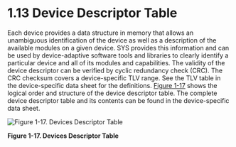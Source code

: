 # 1.13 Device Descriptor Table

Each device provides a data structure in memory that allows an unambiguous identification of the device as well as a
description of the available modules on a given device. SYS provides this information and can be used by
device-adaptive software tools and libraries to clearly identify a particular device and all of its modules and
capabilities. The validity of the device descriptor can be verified by cyclic redundancy check (CRC). The CRC checksum
covers a device-specific TLV range. See the TLV table in the device-specific data sheet for the definitions.
[Figure 1-17](#figure-1-17) shows the logical order and structure of the device descriptor table. The complete device
descriptor table and its contents can be found in the device-specific data sheet.

<a id="figure-1-17"></a>

![Figure 1-17. Devices Descriptor Table](/images/fr4xx_fr2xx_family_user_guide/figure_1-17.jpg)

**Figure 1-17. Devices Descriptor Table**
